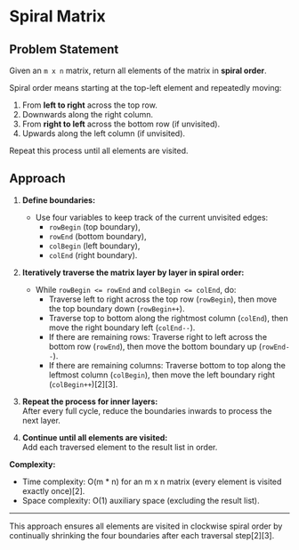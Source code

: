 # Spiral Matrix 

## Problem Statement

Given an `m x n` matrix, return all elements of the matrix in **spiral order**.

Spiral order means starting at the top-left element and repeatedly moving:
1. From **left to right** across the top row.
2. Downwards along the right column.
3. From **right to left** across the bottom row (if unvisited).
4. Upwards along the left column (if unvisited).

Repeat this process until all elements are visited.

## Approach

1. **Define boundaries:**  
   - Use four variables to keep track of the current unvisited edges:  
     - `rowBegin` (top boundary),  
     - `rowEnd` (bottom boundary),  
     - `colBegin` (left boundary),  
     - `colEnd` (right boundary).

2. **Iteratively traverse the matrix layer by layer in spiral order:**  
   - While `rowBegin <= rowEnd` and `colBegin <= colEnd`, do:
     - Traverse left to right across the top row (`rowBegin`), then move the top boundary down (`rowBegin++`).
     - Traverse top to bottom along the rightmost column (`colEnd`), then move the right boundary left (`colEnd--`).
     - If there are remaining rows: Traverse right to left across the bottom row (`rowEnd`), then move the bottom boundary up (`rowEnd--`).
     - If there are remaining columns: Traverse bottom to top along the leftmost column (`colBegin`), then move the left boundary right (`colBegin++`)[2][3].

3. **Repeat the process for inner layers:**  
   After every full cycle, reduce the boundaries inwards to process the next layer.

4. **Continue until all elements are visited:**  
   Add each traversed element to the result list in order.

**Complexity:**  
- Time complexity: O(m * n) for an m x n matrix (every element is visited exactly once)[2].
- Space complexity: O(1) auxiliary space (excluding the result list).

---

This approach ensures all elements are visited in clockwise spiral order by continually shrinking the four boundaries after each traversal step[2][3].
